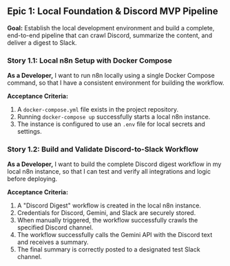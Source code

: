 ## Epic 1: Local Foundation & Discord MVP Pipeline

**Goal:** Establish the local development environment and build a complete, end-to-end pipeline that can crawl Discord, summarize the content, and deliver a digest to Slack.

### Story 1.1: Local n8n Setup with Docker Compose

**As a Developer,** I want to run n8n locally using a single Docker Compose command, so that I have a consistent environment for building the workflow.

**Acceptance Criteria:**
1.  A `docker-compose.yml` file exists in the project repository.
2.  Running `docker-compose up` successfully starts a local n8n instance.
3.  The instance is configured to use an `.env` file for local secrets and settings.

### Story 1.2: Build and Validate Discord-to-Slack Workflow

**As a Developer,** I want to build the complete Discord digest workflow in my local n8n instance, so that I can test and verify all integrations and logic before deploying.

**Acceptance Criteria:**
1.  A "Discord Digest" workflow is created in the local n8n instance.
2.  Credentials for Discord, Gemini, and Slack are securely stored.
3.  When manually triggered, the workflow successfully crawls the specified Discord channel.
4.  The workflow successfully calls the Gemini API with the Discord text and receives a summary.
5.  The final summary is correctly posted to a designated test Slack channel.
